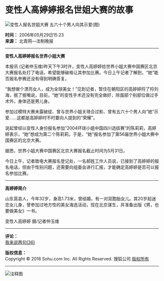 # 变性人高婷婷报名世姐大赛的故事

![变性人报名世姐大赛 五六十个男人向其示爱(图)](https://photocdn.sohu.com/20060529/Img243459621.jpg)

**时间：** 2006年05月29日15:23  
**来源：** 北青网—法制晚报  

---

**变性人高婷婷报名世界小姐大赛**

本报讯 (记者仲玉维)昨天下午3时许，变性人高婷婷给世界小姐大赛中国赛区北京大赛报名处打了电话，希望能够破格让其参加比赛。今日上午记者了解到，“她”能否报名参赛还没有得到明确答复。

“我想做个漂亮女人，成为全球美女！”见到记者，暂住在朝阳区的高婷婷捋了捋刘海，抿了抿嘴说，目前，“她”的变性手术还没有完全做好，除面部个别部位做过手术外，身体还是男儿身。

参加过模特大赛未露破绽、曾与世界小姐关琦合过影、曾有五六十个男人向“她”示爱……这都是高婷婷时不时要向人提到的“荣耀”。

说起曾经以变性人身份报名参加“2004环球小姐中国四川选拔赛”的陈莉莉，高婷婷表示，“她”想成为第二个陈莉莉。于是，“她”报名参加了第56届世界小姐大赛中国赛区的北京大赛。

据悉，世界小姐大赛中国赛区北京大赛报名截止时间为5月31日。

今日上午，记者致电大赛报名登记处，一名郝姓工作人员说，已接到了高婷婷的报名电话，但由于性别问题，还需要向组委会进行汇报，才能确定高婷婷是否可以报名参加比赛。

---

**高婷婷简介**

山东莒县人，今年32岁，身高1.73米，曾结婚，有一对双胞胎女儿。其20岁起迷恋女儿身，曾参加过地方性的美女海选活动，现在北京谋生，并准备出版《男，也要做美女》一书。

变性人高婷婷 摄/记者仲玉维

--- 

**评论：**  
[我来说两句(36)](https://comment2.news.sohu.com/viewcomments.action?id=243459620)

**版权信息：**  
Copyright © 2018 Sohu.com Inc. All Rights Reserved. 搜狐公司 [版权所有](https://corp.sohu.com/s2007/copyright/)  

---

![注释图](https://images.sohu.com/ccc.gif)